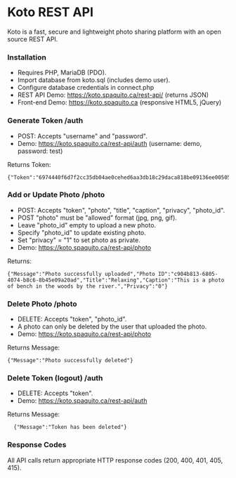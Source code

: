# Koto REST API
Koto is a fast, secure and lightweight photo sharing platform with an open source REST API.

### Installation
* Requires PHP, MariaDB (PDO).
* Import database from koto.sql (includes demo user).
* Configure database credentials in connect.php
* REST API Demo: https://koto.spaquito.ca/rest-api/ (returns JSON)
* Front-end Demo: https://koto.spaquito.ca (responsive HTML5, jQuery)

### Generate Token /auth
* POST: Accepts "username" and "password".
* Demo: https://koto.spaquito.ca/rest-api/auth (username: demo, password: test)

Returns Token:
````
{"Token":"6974440f6d7f2cc35db04ae0cehed6aa3db18c29daca818be09136ee005050b7de5796559199e3478f560ee2c0365104395b8b6957884740c50077ef4ec9b9fa"}
````

### Add or Update Photo /photo
* POST: Accepts "token", "photo", "title", "caption", "privacy", "photo_id".
* POST "photo" must be "allowed" format (jpg, png, gif).
* Leave "photo_id" empty to upload a new photo.
* Specify "photo_id" to update existing photo.
* Set "privacy" = "1" to set photo as private.
* Demo: https://koto.spaquito.ca/rest-api/photo

Returns:
````
{"Message":"Photo successfully uploaded","Photo ID":"c904b813-6805-4074-b8c6-8b45e09a20ad","Title":"Relaxing","Caption":"This is a photo of bench in the woods by the river.","Privacy":"0"}  
````

### Delete Photo /photo
* DELETE: Accepts "token", "photo_id".
* A photo can only be deleted by the user that uploaded the photo.
* Demo: https://koto.spaquito.ca/rest-api/photo

Returns Message:
````
{"Message":"Photo successfully deleted"}
````

### Delete Token (logout) /auth
* DELETE: Accepts "token".
* Demo: https://koto.spaquito.ca/rest-api/auth

Returns Message:
````
  {"Message":"Token has been deleted"}
````

### Response Codes
All API calls return appropriate HTTP response codes (200, 400, 401, 405, 415).
